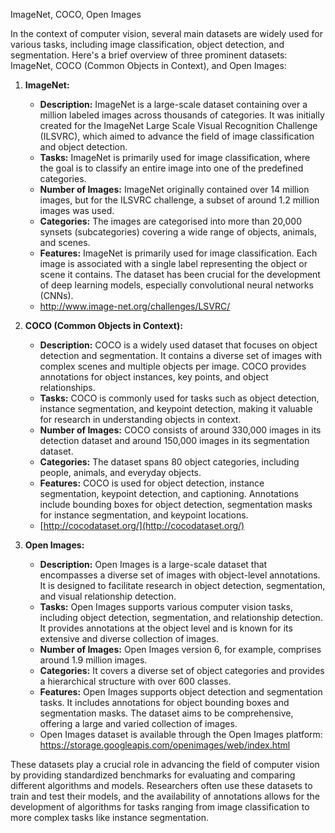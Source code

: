 ImageNet, COCO, Open Images

In the context of computer vision, several main datasets are widely used for various tasks, including image classification, object detection, and segmentation. Here's a brief overview of three prominent datasets: ImageNet, COCO (Common Objects in Context), and Open Images:

1. **ImageNet:**
    
    - **Description:** ImageNet is a large-scale dataset containing over a million labeled images across thousands of categories. It was initially created for the ImageNet Large Scale Visual Recognition Challenge (ILSVRC), which aimed to advance the field of image classification and object detection.
    - **Tasks:** ImageNet is primarily used for image classification, where the goal is to classify an entire image into one of the predefined categories.
    - **Number of Images:** ImageNet originally contained over 14 million images, but for the ILSVRC challenge, a subset of around 1.2 million images was used.
	- **Categories:** The images are categorised into more than 20,000 synsets (subcategories) covering a wide range of objects, animals, and scenes.
	- **Features:** ImageNet is primarily used for image classification. Each image is associated with a single label representing the object or scene it contains. The dataset has been crucial for the development of deep learning models, especially convolutional neural networks (CNNs).
	- http://www.image-net.org/challenges/LSVRC/
2. **COCO (Common Objects in Context):**
    
    - **Description:** COCO is a widely used dataset that focuses on object detection and segmentation. It contains a diverse set of images with complex scenes and multiple objects per image. COCO provides annotations for object instances, key points, and object relationships.
    - **Tasks:** COCO is commonly used for tasks such as object detection, instance segmentation, and keypoint detection, making it valuable for research in understanding objects in context.
    - **Number of Images:** COCO consists of around 330,000 images in its detection dataset and around 150,000 images in its segmentation dataset.
	- **Categories:** The dataset spans 80 object categories, including people, animals, and everyday objects.
	- **Features:** COCO is used for object detection, instance segmentation, keypoint detection, and captioning. Annotations include bounding boxes for object detection, segmentation masks for instance segmentation, and keypoint locations.
	- [http://cocodataset.org/](http://cocodataset.org/)
3. **Open Images:**
    
    - **Description:** Open Images is a large-scale dataset that encompasses a diverse set of images with object-level annotations. It is designed to facilitate research in object detection, segmentation, and visual relationship detection.
    - **Tasks:** Open Images supports various computer vision tasks, including object detection, segmentation, and relationship detection. It provides annotations at the object level and is known for its extensive and diverse collection of images.
    - **Number of Images:** Open Images version 6, for example, comprises around 1.9 million images.
	- **Categories:** It covers a diverse set of object categories and provides a hierarchical structure with over 600 classes.
	- **Features:** Open Images supports object detection and segmentation tasks. It includes annotations for object bounding boxes and segmentation masks. The dataset aims to be comprehensive, offering a large and varied collection of images.
    - Open Images dataset is available through the Open Images platform: https://storage.googleapis.com/openimages/web/index.html

These datasets play a crucial role in advancing the field of computer vision by providing standardized benchmarks for evaluating and comparing different algorithms and models. Researchers often use these datasets to train and test their models, and the availability of annotations allows for the development of algorithms for tasks ranging from image classification to more complex tasks like instance segmentation.